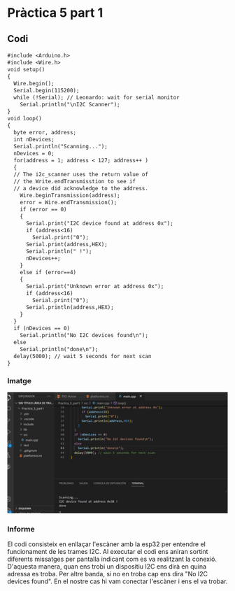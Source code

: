 # Pràctica 5 part 1

## Codi

```
#include <Arduino.h>
#include <Wire.h>
void setup()
{
  Wire.begin();
  Serial.begin(115200);
  while (!Serial); // Leonardo: wait for serial monitor
    Serial.println("\nI2C Scanner");
}
void loop()
{
  byte error, address;
  int nDevices;
  Serial.println("Scanning...");
  nDevices = 0;
  for(address = 1; address < 127; address++ )
  {
  // The i2c_scanner uses the return value of
  // the Write.endTransmisstion to see if
  // a device did acknowledge to the address.
    Wire.beginTransmission(address);
    error = Wire.endTransmission();
    if (error == 0)
    {
      Serial.print("I2C device found at address 0x");
      if (address<16)
        Serial.print("0");
      Serial.print(address,HEX);
      Serial.println(" !");
      nDevices++;
    }
    else if (error==4)
    {
      Serial.print("Unknown error at address 0x");
      if (address<16)
        Serial.print("0");
      Serial.println(address,HEX);
    }
  }
  if (nDevices == 0)
    Serial.println("No I2C devices found\n");
  else
    Serial.println("done\n");
  delay(5000); // wait 5 seconds for next scan
}

```

### Imatge

![](Captura_part_1.png)

### Informe
El codi consisteix en enllaçar l'escàner amb la esp32 per entendre el funcionament de les trames I2C. Al executar el codi ens aniran sortint diferents missatges per 
pantalla indicant com es va realitzant la conexió. D'aquesta manera, quan ens trobi un dispositiu I2C ens dirà en quina adressa es troba. Per altre banda, si no en 
troba cap ens dira "No I2C devices found". En el nostre cas hi vam conectar l'escàner i ens el va trobar.
